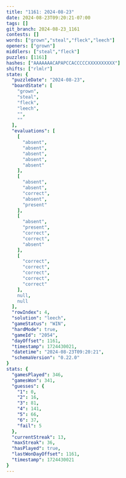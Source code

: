 ```yaml
---
title: "1161: 2024-08-23"
date: 2024-08-23T09:20:21-07:00
tags: []
git_branch: 2024-08-23_1161
contests: []
words: ["grown","steal","fleck","leech"]
openers: ["grown"]
middlers: ["steal","fleck"]
puzzles: [1161]
hashes: ["AAAAAAACAPAPCCACCCCCXXXXXXXXXX"]
shifts: ["rlmlr"]
state: {
  "puzzleDate": "2024-08-23",
  "boardState": [
    "grown",
    "steal",
    "fleck",
    "leech",
    "",
    ""
  ],
  "evaluations": [
    [
      "absent",
      "absent",
      "absent",
      "absent",
      "absent"
    ],
    [
      "absent",
      "absent",
      "correct",
      "absent",
      "present"
    ],
    [
      "absent",
      "present",
      "correct",
      "correct",
      "absent"
    ],
    [
      "correct",
      "correct",
      "correct",
      "correct",
      "correct"
    ],
    null,
    null
  ],
  "rowIndex": 4,
  "solution": "leech",
  "gameStatus": "WIN",
  "hardMode": true,
  "gameId": "2054",
  "dayOffset": 1161,
  "timestamp": 1724430021,
  "datetime": "2024-08-23T09:20:21",
  "schemaVersion": "0.22.0"
}
stats: {
  "gamesPlayed": 346,
  "gamesWon": 341,
  "guesses": {
    "1": 0,
    "2": 16,
    "3": 81,
    "4": 141,
    "5": 66,
    "6": 37,
    "fail": 5
  },
  "currentStreak": 13,
  "maxStreak": 36,
  "hasPlayed": true,
  "lastWonDayOffset": 1161,
  "timestamp": 1724430021
}
---
```

<!-- more -->
